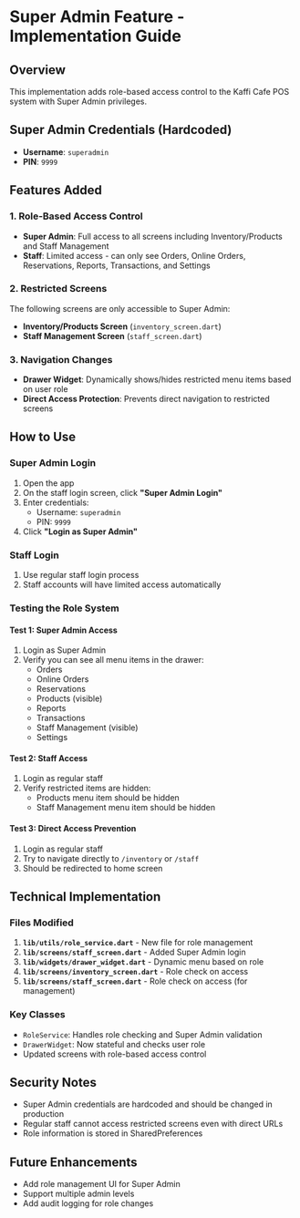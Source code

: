 # Super Admin Feature - Implementation Guide

## Overview
This implementation adds role-based access control to the Kaffi Cafe POS system with Super Admin privileges.

## Super Admin Credentials (Hardcoded)
- **Username**: `superadmin`
- **PIN**: `9999`

## Features Added

### 1. Role-Based Access Control
- **Super Admin**: Full access to all screens including Inventory/Products and Staff Management
- **Staff**: Limited access - can only see Orders, Online Orders, Reservations, Reports, Transactions, and Settings

### 2. Restricted Screens
The following screens are only accessible to Super Admin:
- **Inventory/Products Screen** (`inventory_screen.dart`)
- **Staff Management Screen** (`staff_screen.dart`)

### 3. Navigation Changes
- **Drawer Widget**: Dynamically shows/hides restricted menu items based on user role
- **Direct Access Protection**: Prevents direct navigation to restricted screens

## How to Use

### Super Admin Login
1. Open the app
2. On the staff login screen, click **"Super Admin Login"**
3. Enter credentials:
   - Username: `superadmin`
   - PIN: `9999`
4. Click **"Login as Super Admin"**

### Staff Login
1. Use regular staff login process
2. Staff accounts will have limited access automatically

### Testing the Role System

#### Test 1: Super Admin Access
1. Login as Super Admin
2. Verify you can see all menu items in the drawer:
   - Orders
   - Online Orders
   - Reservations
   - Products (visible)
   - Reports
   - Transactions
   - Staff Management (visible)
   - Settings

#### Test 2: Staff Access
1. Login as regular staff
2. Verify restricted items are hidden:
   - Products menu item should be hidden
   - Staff Management menu item should be hidden

#### Test 3: Direct Access Prevention
1. Login as regular staff
2. Try to navigate directly to `/inventory` or `/staff`
3. Should be redirected to home screen

## Technical Implementation

### Files Modified
1. **`lib/utils/role_service.dart`** - New file for role management
2. **`lib/screens/staff_screen.dart`** - Added Super Admin login
3. **`lib/widgets/drawer_widget.dart`** - Dynamic menu based on role
4. **`lib/screens/inventory_screen.dart`** - Role check on access
5. **`lib/screens/staff_screen.dart`** - Role check on access (for management)

### Key Classes
- `RoleService`: Handles role checking and Super Admin validation
- `DrawerWidget`: Now stateful and checks user role
- Updated screens with role-based access control

## Security Notes
- Super Admin credentials are hardcoded and should be changed in production
- Regular staff cannot access restricted screens even with direct URLs
- Role information is stored in SharedPreferences

## Future Enhancements
- Add role management UI for Super Admin
- Support multiple admin levels
- Add audit logging for role changes
